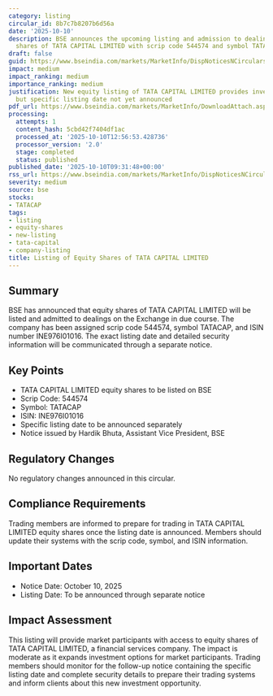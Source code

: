 ```yaml
---
category: listing
circular_id: 8b7c7b8207b6d56a
date: '2025-10-10'
description: BSE announces the upcoming listing and admission to dealings of equity
  shares of TATA CAPITAL LIMITED with scrip code 544574 and symbol TATACAP.
draft: false
guid: https://www.bseindia.com/markets/MarketInfo/DispNoticesNCirculars.aspx?Noticeid={9FFBDD8E-6D69-490E-AD6A-B78DC0CB96A4}&noticeno=20251010-16&dt=10/10/2025&icount=16&totcount=47&flag=0
impact: medium
impact_ranking: medium
importance_ranking: medium
justification: New equity listing of TATA CAPITAL LIMITED provides investment opportunity
  but specific listing date not yet announced
pdf_url: https://www.bseindia.com/markets/MarketInfo/DownloadAttach.aspx?id=20251010-16&attachedId=
processing:
  attempts: 1
  content_hash: 5cbd42f7404df1ac
  processed_at: '2025-10-10T12:56:53.428736'
  processor_version: '2.0'
  stage: completed
  status: published
published_date: '2025-10-10T09:31:48+00:00'
rss_url: https://www.bseindia.com/markets/MarketInfo/DispNoticesNCirculars.aspx?Noticeid={9FFBDD8E-6D69-490E-AD6A-B78DC0CB96A4}&noticeno=20251010-16&dt=10/10/2025&icount=16&totcount=47&flag=0
severity: medium
source: bse
stocks:
- TATACAP
tags:
- listing
- equity-shares
- new-listing
- tata-capital
- company-listing
title: Listing of Equity Shares of TATA CAPITAL LIMITED
---
```


## Summary

BSE has announced that equity shares of TATA CAPITAL LIMITED will be listed and admitted to dealings on the Exchange in due course. The company has been assigned scrip code 544574, symbol TATACAP, and ISIN number INE976I01016. The exact listing date and detailed security information will be communicated through a separate notice.

## Key Points

- TATA CAPITAL LIMITED equity shares to be listed on BSE
- Scrip Code: 544574
- Symbol: TATACAP
- ISIN: INE976I01016
- Specific listing date to be announced separately
- Notice issued by Hardik Bhuta, Assistant Vice President, BSE

## Regulatory Changes

No regulatory changes announced in this circular.

## Compliance Requirements

Trading members are informed to prepare for trading in TATA CAPITAL LIMITED equity shares once the listing date is announced. Members should update their systems with the scrip code, symbol, and ISIN information.

## Important Dates

- Notice Date: October 10, 2025
- Listing Date: To be announced through separate notice

## Impact Assessment

This listing will provide market participants with access to equity shares of TATA CAPITAL LIMITED, a financial services company. The impact is moderate as it expands investment options for market participants. Trading members should monitor for the follow-up notice containing the specific listing date and complete security details to prepare their trading systems and inform clients about this new investment opportunity.